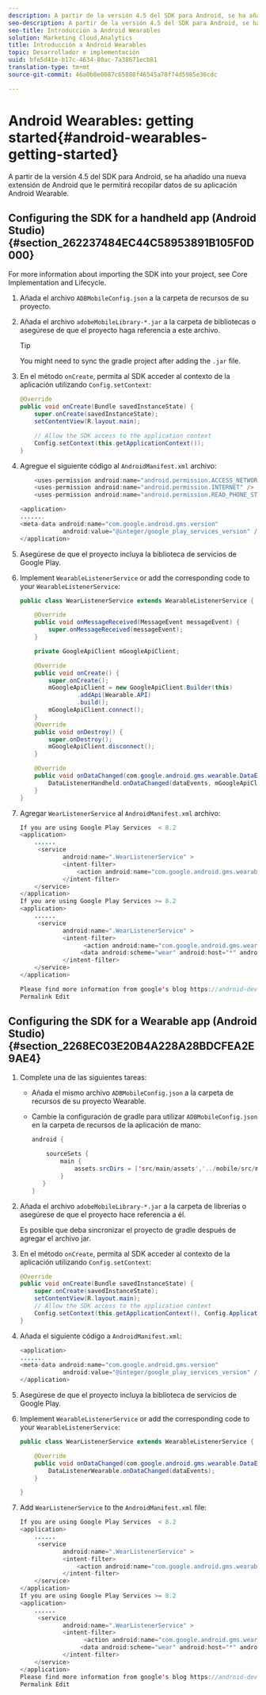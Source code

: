 ```yaml
---
description: A partir de la versión 4.5 del SDK para Android, se ha añadido una nueva extensión de Android que le permitirá recopilar datos de su aplicación Android Wearable.
seo-description: A partir de la versión 4.5 del SDK para Android, se ha añadido una nueva extensión de Android que le permitirá recopilar datos de su aplicación Android Wearable.
seo-title: Introducción a Android Wearables
solution: Marketing Cloud,Analytics
title: Introducción a Android Wearables
topic: Desarrollador e implementación
uuid: bfe5d41e-b17c-4634-80ac-7a38671ecb81
translation-type: tm+mt
source-git-commit: 46a0b8e0087c65880f46545a78f74d5985e36cdc

---
```



# Android Wearables: getting started{#android-wearables-getting-started}

A partir de la versión 4.5 del SDK para Android, se ha añadido una nueva extensión de Android que le permitirá recopilar datos de su aplicación Android Wearable.

## Configuring the SDK for a handheld app (Android Studio) {#section_262237484EC44C58953891B105F0D000}

For more information about importing the SDK into your project, see Core Implementation and Lifecycle.[](/help/android/getting-started/dev-qs.md)

1. Añada el archivo `ADBMobileConfig.json` a la carpeta de recursos de su proyecto.
1. Añada el archivo `adobeMobileLibrary-*.jar` a la carpeta de bibliotecas o asegúrese de que el proyecto haga referencia a este archivo.

   >[!TIP]
   >
   >You might need to sync the gradle project after adding the `.jar` file.

1. En el método `onCreate`, permita al SDK acceder al contexto de la aplicación utilizando `Config.setContext`:

   ```java
   @Override 
   public void onCreate(Bundle savedInstanceState) { 
       super.onCreate(savedInstanceState); 
       setContentView(R.layout.main); 
   
       // Allow the SDK access to the application context 
       Config.setContext(this.getApplicationContext()); 
   }
   ```

1. Agregue el siguiente código al `AndroidManifest.xml` archivo:

   ```java
       <uses-permission android:name="android.permission.ACCESS_NETWORK_STATE" /> 
       <uses-permission android:name="android.permission.INTERNET" /> 
       <uses-permission android:name="android.permission.READ_PHONE_STATE" /> 
   
   <application> 
   ....... 
   <meta-data android:name="com.google.android.gms.version" 
               android:value="@integer/google_play_services_version" /> 
   </application>
   ```

1. Asegúrese de que el proyecto incluya la biblioteca de servicios de Google Play.
1. Implement `WearableListenerService` or add the corresponding code to your `WearableListenerService`:

   ```java
   public class WearListenerService extends WearableListenerService { 
   
       @Override 
       public void onMessageReceived(MessageEvent messageEvent) { 
           super.onMessageReceived(messageEvent); 
       } 
   
       private GoogleApiClient mGoogleApiClient; 
   
       @Override 
       public void onCreate() { 
           super.onCreate(); 
           mGoogleApiClient = new GoogleApiClient.Builder(this) 
                   .addApi(Wearable.API) 
                   .build(); 
           mGoogleApiClient.connect(); 
       } 
       @Override 
       public void onDestroy() { 
           super.onDestroy(); 
           mGoogleApiClient.disconnect(); 
       } 
   
       @Override 
       public void onDataChanged(com.google.android.gms.wearable.DataEventBuffer dataEvents) { 
           DataListenerHandheld.onDataChanged(dataEvents, mGoogleApiClient, this); 
       } 
   }
   ```

1. Agregar `WearListenerService` al `AndroidManifest.xml` archivo:

   ```java
   If you are using Google Play Services  < 8.2 
   <application> 
       ...... 
        <service 
               android:name=".WearListenerService" > 
               <intent-filter> 
                   <action android:name="com.google.android.gms.wearable.BIND_LISTENER" /> 
               </intent-filter> 
       </service> 
   </application> 
   If you are using Google Play Services >= 8.2 
   <application> 
       ...... 
        <service 
               android:name=".WearListenerService" > 
               <intent-filter> 
                     <action android:name="com.google.android.gms.wearable.DATA_CHANGED" /> 
                    <data android:scheme="wear" android:host="*" android:pathPrefix="/abdmobile" /> 
               </intent-filter> 
       </service> 
   </application> 
   
   Please find more information from google's blog https://android-developers.googleblog.com/2016/04/deprecation-of-bindlistener.html. 
   Permalink Edit
   ```

## Configuring the SDK for a Wearable app (Android Studio) {#section_2268EC03E20B4A228A28BDCFEA2E9AE4}

1. Complete una de las siguientes tareas:

   * Añada el mismo archivo `ADBMobileConfig.json` a la carpeta de recursos de su proyecto Wearable.
   * Cambie la configuración de gradle para utilizar `ADBMobileConfig.json` en la carpeta de recursos de la aplicación de mano:

      ```java
      android { 
      
          sourceSets { 
              main { 
                  assets.srcDirs = ['src/main/assets','../mobile/src/main/assets'] 
              } 
         } 
      }
      ```

1. Añada el archivo `adobeMobileLibrary-*.jar` a la carpeta de librerías o asegúrese de que el proyecto hace referencia a él.

   Es posible que deba sincronizar el proyecto de gradle después de agregar el archivo jar.

1. En el método `onCreate`, permita al SDK acceder al contexto de la aplicación utilizando `Config.setContext`:

   ```java
   @Override 
   public void onCreate(Bundle savedInstanceState) { 
       super.onCreate(savedInstanceState); 
       setContentView(R.layout.main);      
       // Allow the SDK access to the application context 
       Config.setContext(this.getApplicationContext(), Config.ApplicationType.APPLICATION_TYPE_WEARABLE); 
   }
   ```

1. Añada el siguiente código a `AndroidManifest.xml`:

   ```java
   <application> 
   ....... 
   <meta-data android:name="com.google.android.gms.version" 
               android:value="@integer/google_play_services_version" /> 
   </application>
   ```

1. Asegúrese de que el proyecto incluya la biblioteca de servicios de Google Play.
1. Implement `WearableListenerService` or add the corresponding code to your `WearableListenerService`:

   ```java
   public class WearListenerService extends WearableListenerService { 
   
       @Override 
       public void onDataChanged(com.google.android.gms.wearable.DataEventBuffer dataEvents) { 
           DataListenerWearable.onDataChanged(dataEvents); 
       } 
   
   }
   ```

1. Add `WearListenerService` to the `AndroidManifest.xml` file:

   ```java
   If you are using Google Play Services  < 8.2 
   <application> 
       ...... 
        <service 
               android:name=".WearListenerService" > 
               <intent-filter> 
                   <action android:name="com.google.android.gms.wearable.BIND_LISTENER" /> 
               </intent-filter> 
       </service> 
   </application> 
   If you are using Google Play Services >= 8.2 
   <application> 
       ...... 
        <service 
               android:name=".WearListenerService" > 
               <intent-filter> 
                     <action android:name="com.google.android.gms.wearable.DATA_CHANGED" /> 
                    <data android:scheme="wear" android:host="*" android:pathPrefix="/abdmobile" /> 
               </intent-filter> 
       </service> 
   </application> 
   Please find more information from google's blog https://android-developers.googleblog.com/2016/04/deprecation-of-bindlistener.html. 
   Permalink Edit
   ```

